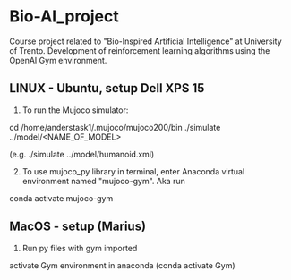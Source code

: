# Bio-AI_project
Course project related to "Bio-Inspired Artificial Intelligence" at University of Trento. Development of reinforcement learning algorithms using the OpenAI Gym environment.




## LINUX - Ubuntu, setup Dell XPS 15

1) To run the Mujoco simulator: 

cd /home/anderstask1/.mujoco/mujoco200/bin
./simulate ../model/<NAME_OF_MODEL>

(e.g. ./simulate ../model/humanoid.xml)

2) To use mujoco_py library in terminal, enter Anaconda virtual environment named "mujoco-gym". Aka run

 conda activate mujoco-gym


## MacOS - setup (Marius)

1) Run py files with gym imported

activate Gym environment in anaconda (conda activate Gym)
